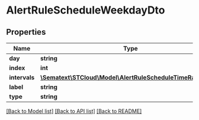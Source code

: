 # AlertRuleScheduleWeekdayDto

## Properties
| Name          | Type                                                                                            | Description | Notes      |
| ------------- | ----------------------------------------------------------------------------------------------- | ----------- | ---------- |
| **day**       | **string**                                                                                      |             | [optional] |
| **index**     | **int**                                                                                         |             | [optional] |
| **intervals** | [**\Sematext\STCloud\Model\AlertRuleScheduleTimeRangeDto[]**](AlertRuleScheduleTimeRangeDto.md) |             | [optional] |
| **label**     | **string**                                                                                      |             | [optional] |
| **type**      | **string**                                                                                      |             | [optional] |

[[Back to Model list]](../../README.md#documentation-for-models) [[Back to API list]](../../README.md#documentation-for-api-endpoints) [[Back to README]](../../README.md)
